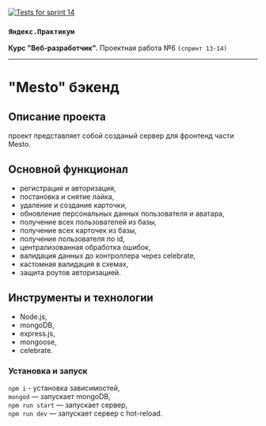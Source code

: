 [![Tests for sprint 14](https://github.com/Marvin811/express-mesto-gha/actions/workflows/tests-14-sprint.yml/badge.svg)](https://github.com/Marvin811/express-mesto-gha/actions/workflows/tests-14-sprint.yml)

### `Яндекс.Практикум`
**Курс "Веб-разработчик".** Проектная работа №6 `(спринт 13-14)`

-----

# "Mesto" бэкенд

## Описание проекта
проект представляет собой созданый сервер для фронтенд части Mesto.

## Основной функционал
* регистрация и авторизация,
* постановка и снятие лайка,
* удаление и создание карточки,
* обновление персональных данных пользователя и аватара,
* получение всех пользователей из базы,
* получение всех карточек из базы,
* получение пользователя по id,
* централизованная обработка ошибок,
* валидация данных до контроллера через celebrate,
* кастомная валидация в схемах,
* защита роутов авторизацией.

## Инструменты и технологии
* Node.js,
* mongoDB,
* express.js,
* mongoose,
* celebrate.

### Установка и запуск
`npm i` - установка зависимостей,  
`mongod` — запускает mongoDB,  
`npm run start` — запускает сервер,    
`npm run dev` — запускает сервер с hot-reload.
